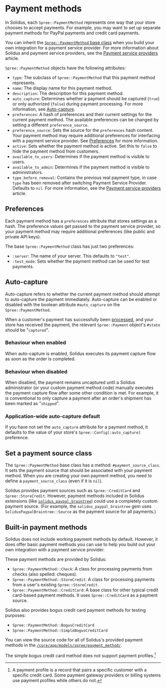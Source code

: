 # Payment methods

In Solidus, each `Spree::PaymentMethod` represents one way that your store
chooses to accept payments. For example, you may want to set up separate payment
methods for PayPal payments and credit card payments.

You can inherit the [`Spree::PaymentMethod` base class][payment-method-base]
when you build your own integration for a payment service provider. For more
information about Solidus and payment service providers, see the [Payment
service providers][payment-service-providers] article.

`Spree::PaymentMethod` objects have the following attributes:

- `type`: The subclass of `Spree::PaymentMethod` that this payment method
  represents.
- `name`: The display name for this payment method.
- `description`: The description for this payment method.
- `auto_capture`: Determines whether a payment should be captured (`true`) or
  only authorized (`false`) during payment processing. For more information, see
  [Auto-capture](#auto-capture).
- `preferences`: A hash of preferences and their current settings for the
  current payment method. The available preferences can be changed by setting a
  different `preference_source`.
- `preference_source`: Sets the source for the `preferences` hash content. Your
  payment method may require additional preferences for interfacing with a
  payment service provider. See [Preferences](#preferences) for more
  information.
- `active`: Sets whether the payment method is active. Set this to `false` to
  hide the payment method from customers.
- `available_to_users`: Determines if the payment method is visible to users.
- `available_to_admin`: Determines if the payment method is visible to
  administrators.
- `type_before_removal`: Contains the previous real payment type, in case `type` has 
  been removed after switching Payment Service Provider. Defaults to `nil`. For more 
  information, see the [Payment service providers][payment-service-providers] 
  article.

[payment-method-base]: https://github.com/solidusio/solidus/blob/master/core/app/models/spree/payment_method.rb
[payment-service-providers]: payment-service-providers.html

## Preferences

Each payment method has a `preferences` attribute that stores settings as a
hash. The preference values get passed to the payment service provider, so your
payment method may require additional preferences (like public and private API
keys).

The base `Spree::PaymentMethod` class has just two preferences:

- `:server`: The name of your server. This defaults to `"test"`.
- `:test_mode`: Sets whether the payment method can be used for test payments.

## Auto-capture

Auto-capture refers to whether the current payment method should attempt to
auto-capture the payment immediately. Auto-capture can be enabled or disabled
with the boolean attribute `#auto_capture` on the `Spree::PaymentMethod`.

When a customer's payment has successfully been [processed][payment-processing],
and your store has received the payment, the relevant `Spree::Payment` object's
`#state` should be "`captured`".

### Behaviour when enabled

When auto-capture is enabled, Solidus executes its payment capture flow as soon
as the order is completed.

### Behaviour when disabled

When disabled, the payment remains uncaptured until a Solidus administrator (or
your custom payment method code) manually executes the payment capture flow
after some other condition is met. For example, it is conventional to only
capture a payment after an order's shipment has been marked as "`shipped`".

[payment-processing]: payment-processing.html

### Application-wide auto-capture default

If you have not set the `auto_capture` attribute for a payment method, it
defaults to the value of your store's `Spree::Config[:auto_capture]` preference.

## Set a payment source class

The `Spree::PaymentMethod` base class has a method: `#payment_source_class`.
It sets the payment source that should be associated with your payment method.
When you are creating your own payment method, you need to define a
`payment_source_class` (even if it is `nil`).

Solidus provides payment sources such as `Spree::CreditCard` and
`Spree::StoreCredit`. However, payment methods included in Solidus extensions
(like [`solidus_paypal_braintree`][solidus-paypal-braintree]) could use a
completely custom payment source. (For example, the `solidus_paypal_braintree`
gem uses `SolidusPaypalBraintree::Source` as the payment source for all
payments.)

[solidus-paypal-braintree]: https://github.com/solidusio/solidus_paypal_braintree

## Built-in payment methods

Solidus does not include working payment methods by default. However, it does
offer basic payment methods you can use to help you build out your own
integration with a payment service provider.

These payment methods are provided by Solidus:

- `Spree::PaymentMethod::Check`: A class for processing payments from checks
  (also spelled: cheques).
- `Spree::PaymentMethod::StoreCredit`: A class for processing payments from
  a user's existing `Spree::StoreCredit`.
- `Spree::PaymentMethod::CreditCard`: A base class for other typical credit
  card-based payment methods. It uses `Spree::CreditCard` as a payment source.

Solidus also provides bogus credit card payment methods for testing purposes:

- `Spree::PaymentMethod::BogusCreditCard`
- `Spree::PaymentMethod::SimpleBogusCreditCard`

You can view the source code for all of Solidus's provided payment methods in
the [`/core/app/models/spree/payment_method/`][payment-method-source].

The simple bogus credit card method does not support payment profiles.[^1]

[payment-method-source]: https://github.com/solidusio/solidus/tree/master/core/app/models/spree/payment_method

[^1]: A payment profile is a record that pairs a specific customer with a
  specific credit card. Some payment gateway providers or billing systems use
  payment profiles while others do not.
